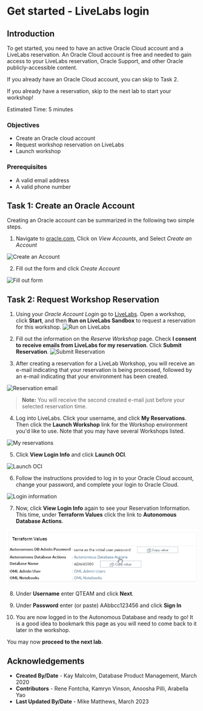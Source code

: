 # Get started - LiveLabs login

## Introduction

To get started, you need to have an active Oracle Cloud account and a LiveLabs reservation. An Oracle Cloud account is free and needed to gain access to your LiveLabs reservation, Oracle Support, and other Oracle publicly-accessible content.

If you already have an Oracle Cloud account, you can skip to Task 2.

If you already have a reservation, skip to the next lab to start your workshop!

Estimated Time: 5 minutes

### Objectives

- Create an Oracle cloud account
- Request workshop reservation on LiveLabs
- Launch workshop

### Prerequisites

- A valid email address
- A valid phone number

## Task 1: Create an Oracle Account

Creating an Oracle account can be summarized in the following two simple steps.

1. Navigate to [oracle.com](http://www.oracle.com), Click on *View Accounts*, and Select *Create an Account*

  ![Create an Account](https://oracle-livelabs.github.io/common/labs/cloud-login/images/create-account-oracle-1.png " ")

2. Fill out the form and click *Create Account*

  ![Fill out form](https://oracle-livelabs.github.io/common/labs/cloud-login/images/create-account-oracle-2.png " ")

## Task 2: Request Workshop Reservation

1. Using your *Oracle Account Login* go to [LiveLabs](https://developer.oracle.com/livelabs). Open a workshop, click **Start**, and then **Run on LiveLabs Sandbox** to request a reservation for this workshop.
  ![Run on LiveLabs](https://oracle-livelabs.github.io/common/labs/cloud-login/images/run-on-livelabs.png " ")

2. Fill out the information on the *Reserve Workshop* page. Check **I consent to receive emails from LiveLabs for my reservation**. Click **Submit Reservation**.
  ![Submit Reservation](https://oracle-livelabs.github.io/common/labs/cloud-login/images/submit-reservation.png " ")

3. After creating a reservation for a LiveLab Workshop, you will receive an e-mail indicating that your reservation is being processed, followed by an e-mail indicating that your environment has been created.

  ![Reservation email](https://oracle-livelabs.github.io/common/labs/cloud-login/images/livelab-env-created-email.png " ")

  >**Note:** You will receive the second created e-mail just before your selected reservation time.

4. Log into LiveLabs. Click your username, and click **My Reservations**. Then click the **Launch Workshop** link for the Workshop environment you'd like to use. Note that you may have several Workshops listed.

  ![My reservations](https://oracle-livelabs.github.io/common/labs/cloud-login/images/ll-reservations.png " ")

5. Click **View Login Info** and click **Launch OCI**.

  ![Launch OCI](https://oracle-livelabs.github.io/common/labs/cloud-login/images/launch-oci.png " ")

6. Follow the instructions provided to log in to your Oracle Cloud account, change your password, and complete your login to Oracle Cloud.

  ![Login information](https://oracle-livelabs.github.io/common/labs/need-help/images/login-demo1.png " ")

7. Now, click **View Login Info** again to see your Reservation Information. This time, under **Terraform Values** click the link to **Autonomous Database Actions**.

  ![Link to Database Actions](./images/dbactions-link-short.png " ")

8. Under **Username** enter QTEAM and click **Next**.

9. Under **Password** enter (or paste) AAbbcc123456 and click **Sign In**

10. You are now logged in to the Autonomous Database and ready to go! It is a good idea to bookmark this page as you will need to come back to it later in the workshop.

You may now **proceed to the next lab**.

## Acknowledgements

- **Created By/Date** - Kay Malcolm, Database Product Management, March 2020
- **Contributors** - Rene Fontcha, Kamryn Vinson, Anoosha Pilli, Arabella Yao
- **Last Updated By/Date** - Mike Matthews, March 2023